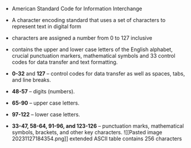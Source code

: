 - American Standard Code for Information Interchange
- A character encoding standard that uses a set of characters to represent text in digital form

- characters are assigned a number from 0 to 127 inclusive
- contains the upper and lower case letters of the English alphabet, crucial punctuation markers, mathematical symbols and 33 control codes for data transfer and text formatting.
- **0-32** and **127** – control codes for data transfer as well as spaces, tabs, and line breaks.
- **48-57** – digits (numbers).
- **65-90** – upper case letters.
- **97-122** – lower case letters.
- **33-47, 58-64, 91-96, and 123-126** – punctuation marks, mathematical symbols, brackets, and other key characters.
![[Pasted image 20231127184354.png]]
extended ASCII table contains 256 characters